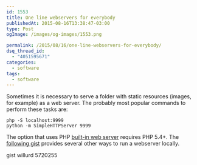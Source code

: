```yaml
---
id: 1553
title: One line webservers for everybody
publishedAt: 2015-08-16T13:38:47-03:00
type: Post
ogImage: /images/og-images/1553.png

permalink: /2015/08/16/one-line-webservers-for-everybody/
dsq_thread_id:
  - "4051595671"
categories:
  - software
tags:
  - software
---
```

Sometimes it is necessary to serve a folder with static resources (images, for example) as a web server. The probably most popular commands to perform these tasks are:

```shell
php -S localhost:9999
python -m SimpleHTTPServer 9999
```

The option that uses PHP [built-in web server](http://php.net/manual/en/features.commandline.webserver.php) requires PHP 5.4+. The <A href="https://gist.github.com/willurd/5720255">following gist</A> provides several other ways to run a webserver locally.  

gist willurd 5720255
